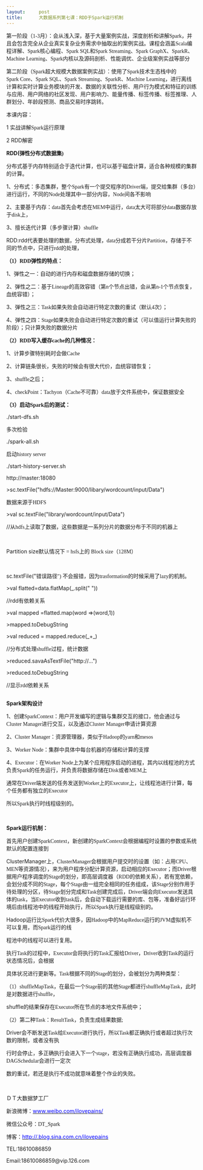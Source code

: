 ```yaml
---
layout:     post
title:      大数据系列第七课：RDD于Spark运行机制
---
```

<div id="article_content" class="article_content clearfix csdn-tracking-statistics" data-pid="blog" data-mod="popu_307" data-dsm="post">
								            <link rel="stylesheet" href="https://csdnimg.cn/release/phoenix/template/css/ck_htmledit_views-f76675cdea.css">
						<div class="htmledit_views" id="content_views">
                
<p><span style="font-size:14px;">第一阶段（</span><span style="font-size:14px;font-family:Calibri;">1-3</span><span style="font-size:14px;font-family:'宋体';">月）：会从浅入深，基于大量案例实战，深度剖析和讲解</span><span style="font-size:14px;font-family:Calibri;">Spark</span><span style="font-size:14px;font-family:'宋体';">，并且会包含完全从企业真实复杂业务需求中抽取出的案例实战。课程会涵盖</span><span style="font-size:14px;font-family:Calibri;">Scala</span><span style="font-size:14px;font-family:'宋体';">编程详解、</span><span style="font-size:14px;font-family:Calibri;">Spark</span><span style="font-size:14px;font-family:'宋体';">核心编程、</span><span style="font-size:14px;font-family:Calibri;">Spark SQL</span><span style="font-size:14px;font-family:'宋体';">和</span><span style="font-size:14px;font-family:Calibri;">Spark Streaming</span><span style="font-size:14px;font-family:'宋体';">、</span><span style="font-size:14px;font-family:Calibri;">Spark GraphX</span><span style="font-size:14px;font-family:'宋体';">、</span><span style="font-size:14px;font-family:Calibri;">SparkR</span><span style="font-size:14px;font-family:'宋体';">、</span><span style="font-size:14px;font-family:Calibri;">Machine Learning</span><span style="font-size:14px;font-family:'宋体';">、</span><span style="font-size:14px;font-family:Calibri;">Spark</span><span style="font-size:14px;font-family:'宋体';">内核以及源码剖析、性能调优、企业级案例实战等部分</span></p>
<p><span style="font-size:14px;">第二阶段（<span style="font-family:Calibri;">Spark</span><span style="font-family:'宋体';">超大规模大数据案例实战）：使用了</span><span style="font-family:Calibri;">Spark</span><span style="font-family:'宋体';">技术生态栈中的</span><span style="font-family:Calibri;">Spark Core</span><span style="font-family:'宋体';">、</span><span style="font-family:Calibri;">Spark SQL</span><span style="font-family:'宋体';">、</span><span style="font-family:Calibri;">Spark Streaming</span><span style="font-family:'宋体';">、</span><span style="font-family:Calibri;">SparkR</span><span style="font-family:'宋体';">、</span><span style="font-family:Calibri;">Machine Learning</span><span style="font-family:'宋体';">，进行离线计算和实时计算业务模块的开发、数据的关联性分析、用户行为模式和特征的训练与应用、用户网络的社区发现、用户影响力、能量传播、标签传播、标签推理、人群划分、年龄段预测、商品交易时序跳转。</span></span></p>
<p><span style="font-size:14px;"><span style="font-family:'宋体';"></span></span></p>
<p>本课内容：</p>
<p>1 <span style="font-family:'宋体';">实战讲解</span><span style="font-family:Calibri;">Spark</span><span style="font-family:'宋体';">运行原理</span></p>
<p>2 RDD<span style="font-family:'宋体';">解密</span></p>
<p><strong>RDD(<span style="font-family:'宋体';">弹性分布式数据集</span><span style="font-family:Calibri;">)</span></strong></p>
<p>分布式基于内存特别适合于迭代计算，也可以基于磁盘计算，适合各种规模的集群的计算。</p>
<p>1<span style="font-family:'宋体';">、分布式：多态集群，整个</span><span style="font-family:Calibri;">Spark</span><span style="font-family:'宋体';">有一个提交程序的</span><span style="font-family:Calibri;">Driver</span><span style="font-family:'宋体';">端，提交给集群（多台）进行运行，不同的</span><span style="font-family:Calibri;">Node</span><span style="font-family:'宋体';">处理其中一部分内容，</span><span style="font-family:Calibri;">Node</span><span style="font-family:'宋体';">间各不影响</span></p>
<p>2<span style="font-family:'宋体';">、主要基于内存：</span><span style="font-family:Calibri;">data</span><span style="font-family:'宋体';">首先会考虑在</span><span style="font-family:Calibri;">MEM</span><span style="font-family:'宋体';">中运行，</span><span style="font-family:Calibri;">data</span><span style="font-family:'宋体';">太大可将部分</span><span style="font-family:Calibri;">data</span><span style="font-family:'宋体';">数据存放于</span><span style="font-family:Calibri;">disk</span><span style="font-family:'宋体';">上，</span></p>
<p>3<span style="font-family:'宋体';">、擅长迭代计算（多步骤计算）</span><span style="font-family:Calibri;">shuffle</span></p>
<p>RDD:rdd<span style="font-family:'宋体';">代表要处理的数据，分布式处理，</span><span style="font-family:Calibri;">data</span><span style="font-family:'宋体';">分成若干分片</span><span style="font-family:Calibri;">Partition</span><span style="font-family:'宋体';">，存储于不同的节点中，只进行</span><span style="font-family:Calibri;">rdd</span><span style="font-family:'宋体';">的处理，</span></p>
<p><strong>（<span style="font-family:Calibri;">1</span><span style="font-family:'宋体';">）</span><span style="font-family:Calibri;">RDD</span><span style="font-family:'宋体';">弹性的特点：</span></strong></p>
<p>1<span style="font-family:'宋体';">、弹性之一：自动的进行内存和磁盘数据存储的切换；</span></p>
<p>2<span style="font-family:'宋体';">、弹性之二：基于</span><span style="font-family:Calibri;">Lineage</span><span style="font-family:'宋体';">的高效容错（第</span><span style="font-family:Calibri;">n</span><span style="font-family:'宋体';">个节点出错，会从第</span><span style="font-family:Calibri;">n-1</span><span style="font-family:'宋体';">个节点恢复，血统容错）；</span></p>
<p>3<span style="font-family:'宋体';">、弹性之三：</span><span style="font-family:Calibri;">Task</span><span style="font-family:'宋体';">如果失败会自动进行特定次数的重试（默认</span><span style="font-family:Calibri;">4</span><span style="font-family:'宋体';">次）；</span></p>
<p>4<span style="font-family:'宋体';">、弹性之四：</span><span style="font-family:Calibri;">Stage</span><span style="font-family:'宋体';">如果失败会自动进行特定次数的重试（可以值运行计算失败的阶段）；只计算失败的数据分片</span></p>
<p><strong>（<span style="font-family:Calibri;">2</span><span style="font-family:'宋体';">）</span><span style="font-family:Calibri;">RDD</span><span style="font-family:'宋体';">写入缓存</span><span style="font-family:Calibri;">cache</span><span style="font-family:'宋体';">的几种情况：</span></strong></p>
<p>1<span style="font-family:'宋体';">、计算步骤特别耗时会做</span><span style="font-family:Calibri;">Cache</span></p>
<p>2<span style="font-family:'宋体';">、计算链条很长，失败的时候会有很大代价，血统容错恢复；</span></p>
<p>3<span style="font-family:'宋体';">、</span><span style="font-family:Calibri;">shuffle</span><span style="font-family:'宋体';">之后；</span></p>
<p>4<span style="font-family:'宋体';">、</span><span style="font-family:Calibri;">checkPoint</span><span style="font-family:'宋体';">：</span><span style="font-family:Calibri;">Tachyon</span><span style="font-family:'宋体';">（</span><span style="font-family:Calibri;">Cache</span><span style="font-family:'宋体';">不可靠）</span><span style="font-family:Calibri;">data</span><span style="font-family:'宋体';">放于文件系统中，保证数据安全</span></p>
<p><strong>（<span style="font-family:Calibri;">3</span><span style="font-family:'宋体';">）启动</span><span style="font-family:Calibri;">Spark</span><span style="font-family:'宋体';">后的测试：</span></strong></p>
<p>./start-dfs.sh</p>
<p>多次检验</p>
<p>./spark-all.sh</p>
<p>启动<span style="font-family:Calibri;">history server</span></p>
<p>./start-history-server.sh</p>
<p>http://master:18080</p>
<p>&gt;sc.textFile("hdfs://Master:9000/libary/wordcount/input/Data")</p>
<p>数据来源于<span style="font-family:Calibri;">HDFS</span></p>
<p>&gt;val sc.textFile("library/wordcount/input/Data") </p>
<p>//<span style="font-family:'宋体';">从</span><span style="font-family:Calibri;">hdfs</span><span style="font-family:'宋体';">上读取了数据，这些数据是一系列分片的数据分布于不同的机器上</span></p>
<p> </p>
<p>Partition size<span style="font-family:'宋体';">默认情况下 </span><span style="font-family:Calibri;">= hsfs</span><span style="font-family:'宋体';">上的 </span><span style="font-family:Calibri;">Block size</span><span style="font-family:'宋体';">（</span><span style="font-family:Calibri;">128M</span><span style="font-family:'宋体';">）</span></p>
<p> </p>
<p>sc.textFile("<span style="font-family:'宋体';">错误路径</span><span style="font-family:Calibri;">") </span><span style="font-family:'宋体';">不会报错，因为</span><span style="font-family:Calibri;">trasformation</span><span style="font-family:'宋体';">的时候采用了</span><span style="font-family:Calibri;">lazy</span><span style="font-family:'宋体';">的机制。</span></p>
<p>&gt;val flatted=data.flatMap(_.split(" "))</p>
<p>//rdd<span style="font-family:'宋体';">有依赖关系</span></p>
<p>&gt;val mapped =flatted.map(word =&gt;(word,1))</p>
<p>&gt;mapped.toDebugString</p>
<p>&gt;val reduced = mapped.reduce(_+_)</p>
<p>//<span style="font-family:'宋体';">分布式处理</span><span style="font-family:Calibri;">shuffle</span><span style="font-family:'宋体';">过程，统计数据</span></p>
<p>&gt;reduced.savaAsTextFile("http://...")</p>
<p>&gt;reduced.toDebugString </p>
<p>//<span style="font-family:'宋体';">显示</span><span style="font-family:Calibri;">rdd</span><span style="font-family:'宋体';">依赖关系</span></p>
<p><span style="font-family:'宋体';"><img src="https://img-blog.csdn.net/20160109134702840?watermark/2/text/aHR0cDovL2Jsb2cuY3Nkbi5uZXQv/font/5a6L5L2T/fontsize/400/fill/I0JBQkFCMA==/dissolve/70/gravity/Center" alt=""><br></span></p>
<p><span style="font-family:'宋体';"></span></p>
<p><strong>Spark<span style="font-family:'宋体';">架构设计</span></strong></p>
<p>1<span style="font-family:'宋体';">、创建</span><span style="font-family:Calibri;">SparkContext</span><span style="font-family:'宋体';">：用户开发编写的逻辑与集群交互的接口，他会通过与</span><span style="font-family:Calibri;">Cluster Manager</span><span style="font-family:'宋体';">进行交互，以及通过</span><span style="font-family:Calibri;">Cluster Manager</span><span style="font-family:'宋体';">申请计算资源</span></p>
<p>2<span style="font-family:'宋体';">、</span><span style="font-family:Calibri;">Cluster Manager</span><span style="font-family:'宋体';">：资源管理器，类似于</span><span style="font-family:Calibri;">Hadoop</span><span style="font-family:'宋体';">的</span><span style="font-family:Calibri;">yarn</span><span style="font-family:'宋体';">和</span><span style="font-family:Calibri;">mesos</span></p>
<p>3<span style="font-family:'宋体';">、</span><span style="font-family:Calibri;">Worker Node</span><span style="font-family:'宋体';">：集群中具体中每台机器的存储和计算的支撑</span></p>
<p>4<span style="font-family:'宋体';">、</span><span style="font-family:Calibri;">Executor</span><span style="font-family:'宋体';">：在</span><span style="font-family:Calibri;">Worker Node</span><span style="font-family:'宋体';">上为某个应用程序启动的进程，其内以线程池的方式负责</span><span style="font-family:Calibri;">Spark</span><span style="font-family:'宋体';">的任务运行，并负责将数据存储在</span><span style="font-family:Calibri;">Disk</span><span style="font-family:'宋体';">或者</span><span style="font-family:Calibri;">MEM</span><span style="font-family:'宋体';">上</span></p>
<p>通常在<span style="font-family:Calibri;">Driver</span><span style="font-family:'宋体';">端发送的任务发送到</span><span style="font-family:Calibri;">Worker</span><span style="font-family:'宋体';">上的</span><span style="font-family:Calibri;">Executor</span><span style="font-family:'宋体';">上，让线程池进行计算，每个任务都有独立的</span><span style="font-family:Calibri;">Executor</span></p>
<p>所以<span style="font-family:Calibri;">Spark</span><span style="font-family:'宋体';">执行时线程级别的。</span></p>
<p> <img src="https://img-blog.csdn.net/20160109134748347?watermark/2/text/aHR0cDovL2Jsb2cuY3Nkbi5uZXQv/font/5a6L5L2T/fontsize/400/fill/I0JBQkFCMA==/dissolve/70/gravity/Center" alt=""></p>
<p><strong>Spark<span style="font-family:'宋体';">运行机制：</span></strong></p>
<p>首先用户创建<span style="font-family:Calibri;">SparkContext</span><span style="font-family:'宋体';">，新创建的</span><span style="font-family:Calibri;">SparkContext</span><span style="font-family:'宋体';">会根据编程时设置的参数或系统默认的配置连接到</span></p>
<p>ClusterManager<span style="font-family:'宋体';">上，</span><span style="font-family:Calibri;">ClusterManager</span><span style="font-family:'宋体';">会根据用户提交时的设置（如：占用</span><span style="font-family:Calibri;">CPU</span><span style="font-family:'宋体';">、</span><span style="font-family:Calibri;">MEN</span><span style="font-family:'宋体';">等资源情况），来为用户程序分配计算资源，启动相应的</span><span style="font-family:Calibri;">Executor</span><span style="font-family:'宋体';">；而</span><span style="font-family:Calibri;">Driver</span><span style="font-family:'宋体';">根据用户程序调度的</span><span style="font-family:Calibri;">Stage</span><span style="font-family:'宋体';">的划分，即高层调度器（</span><span style="font-family:Calibri;">RDD</span><span style="font-family:'宋体';">的依赖关系），若有宽依赖，会划分成不同的</span><span style="font-family:Calibri;">Stage</span><span style="font-family:'宋体';">，每个</span><span style="font-family:Calibri;">Stage</span><span style="font-family:'宋体';">由一组完全相同的任务组成，该</span><span style="font-family:Calibri;">Stage</span><span style="font-family:'宋体';">分别作用于待处理的分区，待</span><span style="font-family:Calibri;">Stage</span><span style="font-family:'宋体';">划分完成和</span><span style="font-family:Calibri;">Task</span><span style="font-family:'宋体';">创建完成后，</span><span style="font-family:Calibri;">Driver</span><span style="font-family:'宋体';">端会向</span><span style="font-family:Calibri;">Executor</span><span style="font-family:'宋体';">发送具体的</span><span style="font-family:Calibri;">task</span><span style="font-family:'宋体';">，当</span><span style="font-family:Calibri;">Executor</span><span style="font-family:'宋体';">收到</span><span style="font-family:Calibri;">task</span><span style="font-family:'宋体';">后，会自动下载运行需要的库、包等，准备好运行环境后由线程池中的线程开始执行，所以</span><span style="font-family:Calibri;">Spark</span><span style="font-family:'宋体';">执行是线程级别的。</span></p>
<p>Hadoop<span style="font-family:'宋体';">运行比</span><span style="font-family:Calibri;">Spark</span><span style="font-family:'宋体';">代价大很多，因</span><span style="font-family:Calibri;">Hadoop</span><span style="font-family:'宋体';">中的</span><span style="font-family:Calibri;">MapReduce</span><span style="font-family:'宋体';">运行的</span><span style="font-family:Calibri;">JVM</span><span style="font-family:'宋体';">虚拟机不可以复用，而</span><span style="font-family:Calibri;">Spark</span><span style="font-family:'宋体';">运行的线</span></p>
<p>程池中的线程可以进行复用。</p>
<p>执行<span style="font-family:Calibri;">Task</span><span style="font-family:'宋体';">的过程中，</span><span style="font-family:Calibri;">Executor</span><span style="font-family:'宋体';">会将执行的</span><span style="font-family:Calibri;">Task</span><span style="font-family:'宋体';">汇报给</span><span style="font-family:Calibri;">Driver</span><span style="font-family:'宋体';">，</span><span style="font-family:Calibri;">Driver</span><span style="font-family:'宋体';">收到</span><span style="font-family:Calibri;">Task</span><span style="font-family:'宋体';">的运行状态情况后，会根据</span></p>
<p>具体状况进行更新等。<span style="font-family:Calibri;">Task</span><span style="font-family:'宋体';">根据不同的</span><span style="font-family:Calibri;">Stage</span><span style="font-family:'宋体';">的划分，会被划分为两种类型：</span></p>
<p>（<span style="font-family:Calibri;">1</span><span style="font-family:'宋体';">）</span><span style="font-family:Calibri;">shuffleMapTask</span><span style="font-family:'宋体';">，在最后一个</span><span style="font-family:Calibri;">Stage</span><span style="font-family:'宋体';">前的其他</span><span style="font-family:Calibri;">Stage</span><span style="font-family:'宋体';">都进行</span><span style="font-family:Calibri;">shuffleMapTask</span><span style="font-family:'宋体';">，此时是对数据进行</span><span style="font-family:Calibri;">shuffle</span><span style="font-family:'宋体';">，</span></p>
<p>shuffle<span style="font-family:'宋体';">的结果保存在</span><span style="font-family:Calibri;">Executor</span><span style="font-family:'宋体';">所在节点的本地文件系统中；</span></p>
<p>（<span style="font-family:Calibri;">2</span><span style="font-family:'宋体';">）第二种</span><span style="font-family:Calibri;">Task</span><span style="font-family:'宋体';">：</span><span style="font-family:Calibri;">ResultTask</span><span style="font-family:'宋体';">，负责生成结果数据</span><span style="font-family:Calibri;">;</span></p>
<p>Driver<span style="font-family:'宋体';">会不断发送</span><span style="font-family:Calibri;">Task</span><span style="font-family:'宋体';">给</span><span style="font-family:Calibri;">Executor</span><span style="font-family:'宋体';">进行执行，所以</span><span style="font-family:Calibri;">Task</span><span style="font-family:'宋体';">都正确执行或者超过执行次数的限制，或者没有执</span></p>
<p>行时会停止，多正确执行会进入下一个<span style="font-family:Calibri;">stage</span><span style="font-family:'宋体';">，若没有正确执行成功，高层调度器</span><span style="font-family:Calibri;">DAGSchedular</span><span style="font-family:'宋体';">会进行一定次</span></p>
<p>数的重试，若还是执行不成功就意味着整个作业的失败。</p>
<br><p><span style="font-family:'宋体';"></span></p>
<p>ＤＴ大数据梦工厂</p>
<p>新浪微博：<a href="http://www.weibo.com/ilovepains/" rel="nofollow"><span style="color:rgb(0,0,255);">www.weibo.com/ilovepains/</span></a></p>
<p>微信公众号：<span style="font-family:Calibri;">DT_Spark</span></p>
<p>博客：<a href="/ilovepains" rel="nofollow"><span style="color:rgb(0,0,255);">http://.blog.sina.com.cn/ilovepains</span></a></p>
<p>TEL:18610086859</p>
<p>Email:18610086859@vip.126.com</p>
<br><p><span style="font-family:'宋体';"><br></span></p>
<br>            </div>
                </div>